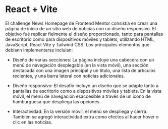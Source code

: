 # React + Vite

El challenge News Homepage de Frontend Mentor consistía en crear una página de inicio de un sitio web de noticias con un diseño responsivo. El objetivo fué replicar fielmente el diseño proporcionado, tanto para pantallas de escritorio como para dispositivos móviles y tablets, utilizando HTML, JavaScript, React Vite y Tailwind CSS. Los principales elementos que debíann implementarse incluían:

* Diseño de varias secciones: La página incluye una cabecera con un menú de navegación desplegable (en la vista móvil), una sección destacada con una imagen principal y un título, una lista de artículos recientes, y una barra lateral con noticias adicionales.

* Diseño responsivo: El desafío incluye un diseño que se adapte tanto a pantallas de escritorio como a dispositivos móviles y tablets. En la vista móvil, el menú de navegación esaccesible a través de un ícono de hamburguesa que despliega las opciones.

* Interactividad: En la versión móvil, el menú se despliega y cierra. También se agregó interactividad extra como efectos al hacer hover o clic en las noticias.
